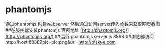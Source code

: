 # phantomjs
通过phantomjs 构建webserver 然后通过访问server传入参数来获取网页截图
##在服务器安装phantomjs
官网地址 [http://phantomjs.org/](http://phantomjs.org/)
##运行 phantomjs server.js 8888
##浏览器访问 http://host:8888?pic=pic.png&url=http://blskye.com
